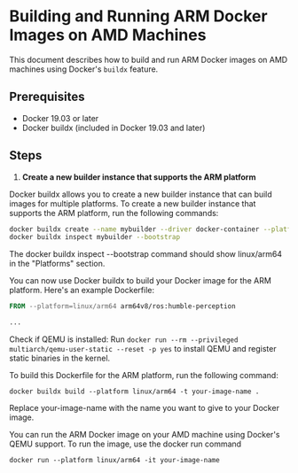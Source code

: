 # Building and Running ARM Docker Images on AMD Machines

This document describes how to build and run ARM Docker images on AMD machines using Docker's `buildx` feature.

## Prerequisites

- Docker 19.03 or later
- Docker buildx (included in Docker 19.03 and later)

## Steps

1. **Create a new builder instance that supports the ARM platform**

Docker buildx allows you to create a new builder instance that can build images for multiple platforms. To create a new builder instance that supports the ARM platform, run the following commands:

```bash
docker buildx create --name mybuilder --driver docker-container --platform linux/amd64,linux/arm64 --use
docker buildx inspect mybuilder --bootstrap 
```

The docker buildx inspect --bootstrap command should show linux/arm64 in the "Platforms" section.

You can now use Docker buildx to build your Docker image for the ARM platform. Here's an example Dockerfile:

```Dockerfile
FROM --platform=linux/arm64 arm64v8/ros:humble-perception 

...

```

Check if QEMU is installed: Run ```docker run --rm --privileged multiarch/qemu-user-static --reset -p yes``` to install QEMU and register static binaries in the kernel.

To build this Dockerfile for the ARM platform, run the following command:

```docker buildx build --platform linux/arm64 -t your-image-name .```

Replace your-image-name with the name you want to give to your Docker image.

You can run the ARM Docker image on your AMD machine using Docker's QEMU support. To run the image, use the docker run command

```docker run --platform linux/arm64 -it your-image-name```
